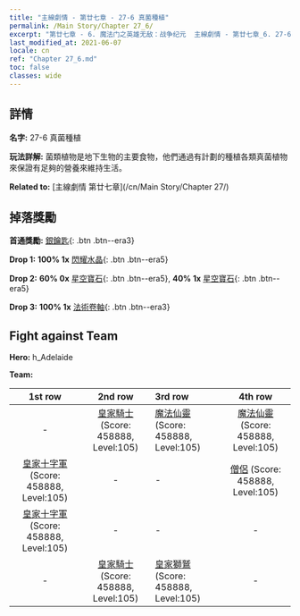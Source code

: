 ```yaml
---
title: "主線劇情 - 第廿七章 - 27-6 真菌種植"
permalink: /Main Story/Chapter 27_6/
excerpt: "第廿七章 - 6. 魔法门之英雄无敌：战争纪元  主線劇情 - 第廿七章_6. 27-6 真菌種植"
last_modified_at: 2021-06-07
locale: cn
ref: "Chapter 27_6.md"
toc: false
classes: wide
---
```


## 詳情

 **名字:** 27-6 真菌種植

 **玩法詳解:** 菌類植物是地下生物的主要食物，他們通過有計劃的種植各類真菌植物來保證有足夠的營養來維持生活。

 **Related to:** [主線劇情 第廿七章](/cn/Main Story/Chapter 27/)

## 掉落獎勵

 **首通獎勵:** [銀鑰匙](/cn/Items/con_693/){: .btn .btn--era3}

 **Drop 1:** **100% 1x** [閃耀水晶](/cn/Items/mat_101/){: .btn .btn--era5}

 **Drop 2:** **60% 0x** [星空寶石](/cn/Items/mat_93/){: .btn .btn--era5}, **40% 1x** [星空寶石](/cn/Items/mat_93/){: .btn .btn--era5}

 **Drop 3:** **100% 1x** [法術卷軸](/cn/Items/con_694/){: .btn .btn--era3}


## Fight against Team
 **Hero:** h_Adelaide

 **Team:**


  | 1st row | 2nd row | 3rd row | 4th row |
  |:----:|:----:|:----|:----:|
  | - | [皇家騎士](/cn/units/Cavalier/) (Score: 458888, Level:105)  | [魔法仙靈](/cn/units/Sprite/) (Score: 458888, Level:105)  | [魔法仙靈](/cn/units/Sprite/) (Score: 458888, Level:105)  |
  | [皇家十字軍](/cn/units/Swordsman/) (Score: 458888, Level:105)  | - | - | [僧侶](/cn/units/Monk/) (Score: 458888, Level:105)  |
  | [皇家十字軍](/cn/units/Swordsman/) (Score: 458888, Level:105)  | - | - | - |
  | - | [皇家騎士](/cn/units/Cavalier/) (Score: 458888, Level:105)  | [皇家獅鷲](/cn/units/Griffin/) (Score: 458888, Level:105)  | - |


